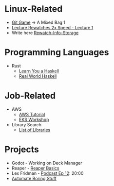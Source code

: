 # Linux-Related
- [Git Game](https://learngitbranching.js.org/) -> A Mixed Bag 1
- [Lecture Rewatches 2x Speed - Lecture 1](https://www.youtube.com/watch?v=Z56Jmr9Z34Q&t=2560s)
- Write here [Rewatch-Info-Storage]([[missing-semester-rewatches-info]])

# Programming Languages
- Rust
    - [Learn You a Haskell](http://learnyouahaskell.com/types-and-typeclasses)
    - [Real World Haskell](https://book.realworldhaskell.org/read/types-and-functions.html)
 
# Job-Related
- AWS
    - [AWS Tutorial](https://catalog.workshops.aws/general-immersionday/en-US/basic-modules/20-vpc)
    - [EKS Workshop](https://www.eksworkshop.com/docs/introduction)
- Library Search
    - [List of Libraries]([[libraries]])

# Projects
- Godot - Working on Deck Manager
- Reaper - [Reaper Basics](https://www.youtube.com/watch?v=JwDcTPn2dvc&list=PLOXcoJa5jjNUkuAx8ACDDOINyXf7jtocS)
- Lex Fridman - [Podcast Ep 12](https://www.youtube.com/watch?v=b7bStIQovcY): 20:00
- [Automate Boring Stuff](https://automatetheboringstuff.com/2e/chapter1/)
